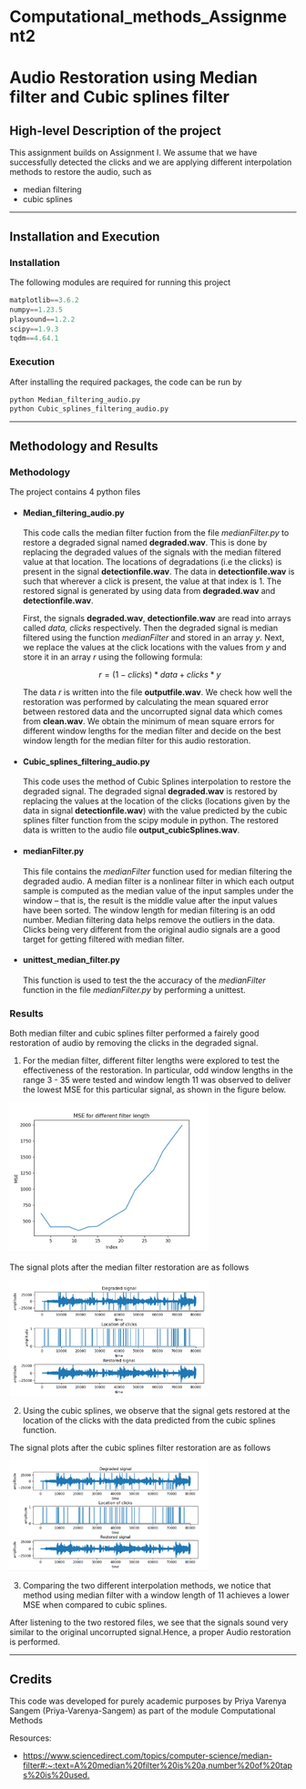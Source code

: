 # Computational_methods_Assignment2
# Audio Restoration using Median filter and Cubic splines filter

## High-level Description of the project
This assignment builds on Assignment I. We assume that we have successfully detected the clicks and we are applying different interpolation methods to restore the audio, such as
- median filtering
- cubic splines

---

## Installation and Execution

### Installation

The following modules are required for running this project

```python
matplotlib==3.6.2
numpy==1.23.5
playsound==1.2.2
scipy==1.9.3
tqdm==4.64.1
```

### Execution

After installing the required packages, the code can be run by

```sh
python Median_filtering_audio.py
python Cubic_splines_filtering_audio.py
```
---

## Methodology and Results

### Methodology

The project contains 4 python files

* #### Median_filtering_audio.py

  This code calls the median filter fuction from the file *medianFilter.py* to restore a degraded signal named **degraded.wav**.
  This is done by replacing the degraded values of the signals with the median filtered value at that location. The locations of degradations (i.e the clicks) is present in the signal **detectionfile.wav**. The data in **detectionfile.wav** is such that wherever a click is present, the value at that index is 1. The restored signal is generated by using data from  **degraded.wav** and **detectionfile.wav**. 

  First, the signals **degraded.wav**, **detectionfile.wav** are read into arrays called _data, clicks_ respectively. Then the  degraded signal is median filtered using the function _medianFilter_ and stored in an array _y_. Next, we replace the values at the click locations with the values from _y_ and store it in an array _r_ using the following formula: 

  $$r = (1 - clicks) * data + clicks * y$$

  The data _r_ is written into the file **outputfile.wav**. We check how well the restoration was performed by calculating the mean squared error between restored data and the uncorrupted signal data which comes from **clean.wav**. We obtain the minimum of mean square errors for different window lengths for the median filter and decide on the best window length for the median filter for this audio restoration.


* #### Cubic_splines_filtering_audio.py
  This code uses the method of Cubic Splines interpolation to restore the degraded signal. The degraded signal **degraded.wav** is restored by replacing the values at the location of the clicks (locations given by the data in signal **detectionfile.wav**) with the value predicted by the cubic splines filter function from the scipy module in python. The restored data is written to the audio file **output_cubicSplines.wav**.

* #### medianFilter.py
  This file contains the _medianFilter_ function used for median filtering the degraded audio. A median filter is a nonlinear filter in which each output sample is computed as the median value of the input samples under the window – that is, the result is the middle value after the input values have been sorted. The window length for median filtering is an odd number. Median filtering data helps remove the outliers in the data. Clicks being very different from the original audio signals are a good target for getting filtered with median filter.

* #### unittest_median_filter.py
  This function is used to test the the accuracy of the _medianFilter_ function in the file *medianFilter.py* by performing a unittest.




### Results

Both median filter and cubic splines filter performed a fairely good restoration of audio by removing the clicks in the degraded signal.

1. For the median filter, different filter lengths were explored to test the effectiveness of the restoration. In particular, odd window lengths in the range 3 - 35 were tested and window length 11 was observed to deliver the lowest MSE for this particular signal, as shown in the figure below.

<img src="MSE.png" width="350">

The signal plots after the median filter restoration are as follows 

<img src="Signal_plots_median.png" width="350">

2. Using the cubic splines, we observe that the signal gets restored at the location of the clicks with the data predicted from the cubic splines function. 

The signal plots after the cubic splines filter restoration are as follows 

<img src="signal_plots_cubicsplines.png" width="350">

3. Comparing the two different interpolation methods, we notice that method using median filter with a window length of 11 achieves a lower MSE when compared to cubic splines.

After listening to the two restored files, we see that the signals sound very similar to the original uncorrupted signal.Hence, a proper Audio restoration is performed.


---
## Credits

This code was developed for purely academic purposes by Priya Varenya Sangem (Priya-Varenya-Sangem) as part of the module Computational Methods 

Resources:
- <https://www.sciencedirect.com/topics/computer-science/median-filter#:~:text=A%20median%20filter%20is%20a,number%20of%20taps%20is%20used.>






